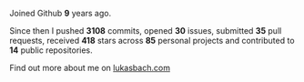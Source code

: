 Joined Github **9** years ago.

Since then I pushed **3108** commits, opened **30** issues, submitted **35** pull requests, received **418** stars across **85** personal projects and contributed to **14** public repositories.

Find out more about me on [lukasbach.com](https://lukasbach.com)
